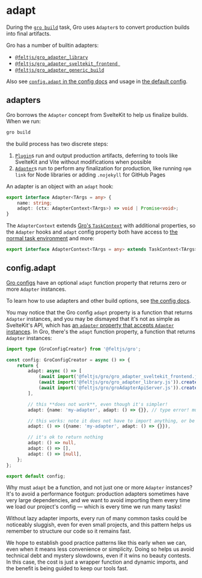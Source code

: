 # adapt

During the [`gro build`](build.md) task,
Gro uses `Adapter`s to convert production builds into final artifacts.

Gro has a number of builtin adapters:

- [`@feltjs/gro_adapter_library`](../adapt/gro_adapter_library.ts)
- [`@feltjs/gro_adapter_sveltekit_frontend `](../adapt/gro_adapter_sveltekit_frontend.ts)
- [`@feltjs/gro_adapter_generic_build`](../adapt/gro_adapter_generic_build.ts)

Also see [`config.adapt` in the config docs](config.md#adapt)
and usage in [the default config](../config/gro.config.default.ts).

## adapters

Gro borrows the `Adapter` concept from SvelteKit to help us finalize builds.
When we run:

```bash
gro build
```

the build process has two discrete steps:

1. [`Plugin`](../plugin/plugin.ts)s run and output production artifacts,
   deferring to tools like SvelteKit and Vite without modifications when possible
2. [`Adapter`](../adapt/adapt.ts)s run to perform any finalization for production,
   like running `npm link` for Node libraries or adding `.nojekyll` for GitHub Pages

An adapter is an object with an `adapt` hook:

```ts
export interface Adapter<TArgs = any> {
	name: string;
	adapt: (ctx: AdapterContext<TArgs>) => void | Promise<void>;
}
```

The `AdapterContext` extends
[Gro's `TaskContext`](../task/README.md#user-content-types-task-and-taskcontext)
with additional properties,
so the `Adapter` hooks and `adapt` config property both have access to
[the normal task environment](../task/README.md) and more:

```ts
export interface AdapterContext<TArgs = any> extends TaskContext<TArgs> {}
```

## config.adapt

[Gro configs](config.md) have an optional `adapt` function property
that returns zero or more `Adapter` instances.

To learn how to use adapters and other build options, see [the config docs](config.md).

You may notice that the Gro config `adapt` property is a function that returns `Adapter` instances,
and you may be dismayed that it's not as simple as SvelteKit's API, which has
[an `adapter` property that accepts `Adapter` instances](https://kit.svelte.dev/docs#adapters).
In Gro, there's the `adapt` function property,
a function that returns `Adapter` instances:

```ts
import type {GroConfigCreator} from '@feltjs/gro';

const config: GroConfigCreator = async () => {
	return {
		adapt: async () => [
			(await import('@feltjs/gro/gro_adapter_sveltekit_frontend.js')).create_adapter(),
			(await import('@feltjs/gro/gro_adapter_library.js')).create_adapter(),
			(await import('@feltjs/gro/groAdapterApiServer.js')).create_adapter(),
		],

		// this **does not work**, even though it's simpler!
		adapt: {name: 'my-adapter', adapt: () => {}}, // type error! must be a function or undefined

		// this works: note it does not have to import anything, or be async:
		adapt: () => ({name: 'my-adapter', adapt: () => {}}),

		// it's ok to return nothing
		adapt: () => null,
		adapt: () => [],
		adapt: () => [null],
	};
};

export default config;
```

Why must `adapt` be a function, and not just one or more `Adapter` instances?
It's to avoid a performance footgun:
production adapters sometimes have very large dependencies,
and we want to avoid importing them every time we load our project's config —
which is every time we run many tasks!

Without lazy adapter imports, every run of many common tasks could be noticeably sluggish,
even for even small projects,
and this pattern helps us remember to structure our code so it remains fast.

We hope to establish good practice patterns like this early when we can,
even when it means less convenience or simplicity.
Doing so helps us avoid technical debt and mystery slowdowns, even if it wins no beauty contests.
In this case, the cost is just a wrapper function and dynamic imports,
and the benefit is being guided to keep our tools fast.
